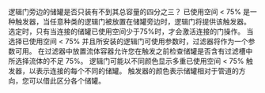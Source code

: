 <lore>
逻辑门旁边的储罐是否只装有不到其总容量的四分之三？
</lore>
<no_lore>
已使用空间 < 75% 是一种触发器，当任意种类的逻辑门被放置在储罐旁边时，逻辑门将提供该触发器。
</no_lore>

<chapter name="需求"/>
选定时，只有当连接的储罐已使用空间少于75%时，才会激活连接的门操作。

<chapter name="参数"/>
当选择已使用空间 < 75% 并且所安装的逻辑门可使用参数时，过滤器将作为一个参数可用。
在过滤器中放置流体容器允许您在触发之前检查储罐是否含有过滤槽中所选择流体的不足 75%。

<chapter name="触发器方向"/>
逻辑门可能以不同颜色显示多重已使用空间 < 75% 触发器，以表示连接的每个不同的储罐。
触发器的颜色表示储罐相对于管道的方向，您可以借此区分各个储罐。
